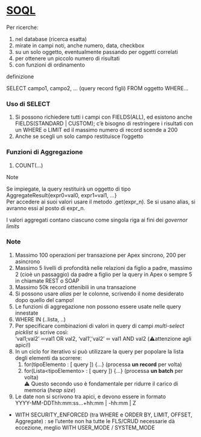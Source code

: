 # [SOQL](https://developer.salesforce.com/docs/atlas.en-us.soql\_sosl.meta/soql\_sosl/sforce\_api\_calls\_soql.htm?\_ga=2.172806883.1390319515.1693192700-850010389.1693188698) <a href="#toc162445433" id="toc162445433"></a>

Per ricerche:

1. nel database (ricerca esatta)
2. mirate in campi noti, anche numero, data, checkbox
3. su un solo oggetto, eventualmente passando per oggetti correlati
4. per ottenere un piccolo numero di risultati
5. con funzioni di ordinamento

definizione

SELECT campo1, campo2, … (query record figli) FROM oggetto WHERE…

### Uso di SELECT <a href="#toc162445434" id="toc162445434"></a>

1. Si possono richiedere tutti i campi con FIELDS(ALL), ed esistono anche\
   FIELDS(STANDARD | CUSTOM); c’è bisogno di restringere i risultati con un WHERE o LIMIT ed il massimo numero di record scende a 200
2. Anche se scegli un solo campo restituisce l’oggetto

### Funzioni di Aggregazione <a href="#toc162445435" id="toc162445435"></a>

1. COUNT(…)

Note

Se impiegate, la query restituirà un oggetto di tipo AggregateResult{expr0=val0, expr1=val1, …}\
Per accedere ai suoi valori usare il metodo .get(expr\_n). Se si usano alias, si avranno essi al posto di expr\_n.

I valori aggregati contano ciascuno come singola riga ai fini dei _governor limits_

### Note <a href="#toc162445436" id="toc162445436"></a>

1. Massimo 100 operazioni per transazione per Apex sincrono, 200 per asincrono
2. Massimo 5 livelli di profondità nelle relazioni da figlio a padre, massimo 2 (cioè un passaggio) da padre a figlio per la query in Apex o sempre 5 in chiamate REST o SOAP
3. Massimo 50k record ottenibili in una transazione
4. Si possono usare _alias_ per le colonne, scrivendo il nome desiderato dopo quello del campo!
5. Le funzioni di aggregazione non possono essere usate nelle query innestate
6. WHERE IN (..lista, ..)
7. Per specificare combinazioni di valori in query di campi _multi-select picklist_ si scrive così:\
   ‘val1;val2’ ⬄val1 OR val2, ‘val1’,’val2’ ⬄ val1 AND val2 (⚠️attenzione agli apici!)
8. In un ciclo for iterativo si può utilizzare la query per popolare la lista degli elementi da scorrere:
   1. for(tipoElemento : \[ query ]) {…} (processa **un record** per volta)
   2. for(Lista\<tipoElemento> : \[ query ]) {…} (processa **un batch** per volta)\
      ⚠️ Questo secondo uso è fondamentale per ridurre il carico di memoria (_heap size_)
9. Le date non si scrivono tra apici, e devono essere in formato\
   YYYY-MM-DDThh:mm:ss…+hh:mm | -hh:mm | Z

* WITH SECURITY\_ENFORCED (tra WHERE e ORDER BY, LIMIT, OFFSET, Aggregate) : se l’utente non ha tutte le FLS/CRUD necessarie dà eccezione, meglio WITH USER\_MODE / SYSTEM\_MODE